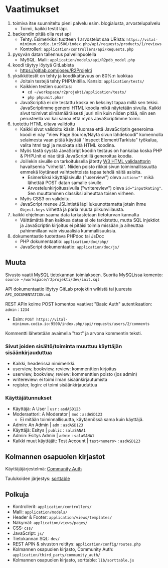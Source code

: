 # Vaatimukset
1. toimiva itse suunniteltu pieni palvelu esim. blogialusta, arvostelupalvelu
	- Toimii, kaikki testit läpi.
1. backendin pitää olla rest api
	- Tehty. Esimerkiksi tuotteen 1 arvostelut saa URIsta: `https://vital-minimum.codio.io:9500/index.php/api/requests/products/1/reviews`
	- Kontrolleri: `application/controllers/api/Requests.php`
1. pysyvän datan tallennus palvelinpuolella
	- MySQL. Malli: `application/models/api/R2pdb_model.php`
1. koodi täytyy löytyä GitLabista
	- https://gitlab.com/joseu/R2Projekti
1. yksikkötestit on tehty ja koodikattavuus on 80%:n luokkaa
	- Joitain testejä tehty PHPUnitilla. Kansio: `application/tests/`
	- Kaikkien testien suoritus:
		- `cd ~/workspace/r2projekti/application/tests/`
		- `php phpunit.phar`
	- JavaScriptiä ei ole testattu koska en keksinyt tapaa millä sen tekisi. JavaScriptimme generoi HTML koodia mikä näytetään sivulla. Kaikki sivut toimivat silmämääräisesti juuri niin kuin niiden pitää, niin sen perusteella voi kai sanoa että myös JavaScriptimme toimii.
1. tuotettu HTML oltava validoitu
	- Kaikki sivut validoitu käsin. Huomaa että JavaScriptin generoima koodi ei näy "View Page Source/Näytä sivun lähdekoodi" komennolla selaimesta vaan pitää käyttää "Inspect Element/Tarkista" työkalua, valita html tagi ja muokata sitä HTML koodina.
	- Myös tästä syystä JavaScript koodin testaus on hankalaa koska PHP & PHPUnit ei näe tätä JavaScriptillä generoitua koodia.
	- Joillekin sivuille on tarkoituksella jätetty [W3 HTML validaattorin](https://validator.w3.org/) havaitsemia "virheitä". Niiden poisto rikkoi sivun toiminnallissuutta emmekä löytäneet vaihtoehtoista tapaa tehdä näitä asioita.
		- Esimerkiksi käyttäjäsivulla ("userview") oleva `action=""` mikä lähettää POST datan samalle sivulle.
		- Arvostelunkirjoitussivulla ("writereview") oleva `id="inputRating"`. Sen muuttaminen classiksi aiheuttaa toisen virheen.
	- Myös CSS3 on validoitu.
	- JavaScript menee JSLintistä läpi lukuunottamatta jotain ihme `Object.keys` virhettä ja paria muuta pilkunviilausta.
1. kaikki ohjelman saama data tarkastetaan tietoturvan kannalta
	- Välttämättä ihan kaikkea dataa ei ole tarkistettu, mutta SQL injektiot ja JavaScriptin kirjoitus ei pitäisi toimia missään ja aiheuttaa pahimmillaan vain visuaalisia kummallisuuksia.
1. dokumentaatio tuotettava PHPdoc tai JsDoc
	- PHP dokumentaatio: `application/doc/php/`
	- JavaScript dokumentaatio: `application/doc/js/`

## Muuta
Sivusto vaatii MySQL tietokannan toimiakseen. Suorita MySQLissa komento: `source ~/workspace/r2projekti/dev/init.sql`

API dokumentaatio löytyy GitLab projektin wikistä tai juuresta `API_DOCUMENTATION.md`.


REST APIn kolme POST komentoa vaativat "Basic Auth" autentikaation: `admin` : `1234`

- Esim: `POST https://vital-minimum.codio.io:9500/index.php/api/requests/users/2/comments`

Kommentti lähetetään avaimella "text" ja arvona kommentin teksti. 


### Sivut joiden sisältö/toiminta muuttuu käyttäjän sisäänkirjauduttua
- Kaikki, headerissä nimimerkki.
- userview, bookview, review: kommenttien kirjoitus
- userview, bookview, review: kommenttien poisto (jos admin)
- writereview: ei toimi ilman sisäänkirjautumista
- register, login: ei toimi sisäänkirjauduttua

### Käyttäjätunnukset
- Käyttäjä: A User | `usr` : `asdASD123`
- Moderaattori: A Moderator | `mod` : `asdASD123`
	- Ei mitään toiminnallisuutta, käytännössä sama kuin käyttäjä.
- Admin: An Admin | `adm` : `asdASD123`
- Käyttäjä: Esitys | `public` : `salaSANA1`
- Admin: Esitys Admin | `admin` : `salaSANA1`
- Kaikki muut käyttäjät: Test Account <numero> | `test<numero>` : `asdASD123`

## Kolmannen osapuolen kirjastot
Käyttäjäjärjestelmä: [Community Auth](http://community-auth.com/)

Taulukoiden järjestys: [sorttable](http://www.kryogenix.org/code/browser/sorttable/)

## Polkuja
- Kontrollerit: `application/controllers/`
- Malli: `application/models/`
- Header & Footer: `application/views/templates/`
- Näkymät: `application/views/pages/`
- CSS: `css/`
- JavaScript: `js/`
- Tietokannan SQL: `dev/`
- REST APIN & sivuston reititys: `application/config/routes.php`
- Kolmannen osapuolen kirjasto, Community Auth: `application/third_party/community_auth/`
- Kolmannen osapuolen kirjasto, sorttable: `lib/sorttable.js`